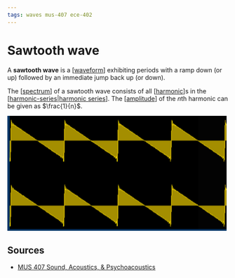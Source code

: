 ```yaml
---
tags: waves mus-407 ece-402
---
```


# Sawtooth wave

A **sawtooth wave** is a [[waveform]] exhibiting periods with a ramp down (or up) followed by an immediate jump back up (or down).

The [[spectrum]] of a sawtooth wave consists of all [[harmonic]]s in the [[harmonic-series|harmonic series]]. The [[amplitude]] of the $n$th harmonic can be given as $\frac{1}{n}$.

![Sawtooth wave in the time domain](../public/attachments/sawtooth-wave.png)

## Sources

- [MUS 407 Sound, Acoustics, & Psychoacoustics](https://prezi.com/view/ZcqvwosFJCFJQtQrbP75/)

[//begin]: # "Autogenerated link references for markdown compatibility"
[waveform]: waveform "Waveform"
[spectrum]: spectrum "Spectrum"
[harmonic]: harmonic "Harmonic"
[harmonic-series|harmonic series]: harmonic-series "Harmonic Series"
[amplitude]: amplitude "Amplitude"
[//end]: # "Autogenerated link references"

